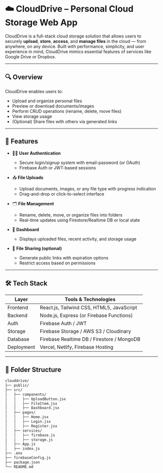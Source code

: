 # ☁️ CloudDrive – Personal Cloud Storage Web App

CloudDrive is a full-stack cloud storage solution that allows users to securely **upload**, **store**, **access**, and **manage files** in the cloud — from anywhere, on any device. Built with performance, simplicity, and user experience in mind, CloudDrive mimics essential features of services like Google Drive or Dropbox.

---

## 🔍 Overview

CloudDrive enables users to:

- Upload and organize personal files
- Preview or download documents/images
- Perform CRUD operations (rename, delete, move files)
- View storage usage
- (Optional) Share files with others via generated links

---

## 🚀 Features

- 🧑‍💼 **User Authentication**
  - Secure login/signup system with email-password (or OAuth)
  - Firebase Auth or JWT-based sessions

- 📤 **File Uploads**
  - Upload documents, images, or any file type with progress indication
  - Drag-and-drop or click-to-select interface

- 🗂️ **File Management**
  - Rename, delete, move, or organize files into folders
  - Real-time updates using Firestore/Realtime DB or local state

- 🧭 **Dashboard**
  - Displays uploaded files, recent activity, and storage usage

- 🔗 **File Sharing (optional)**
  - Generate public links with expiration options
  - Restrict access based on permissions

---

## 🛠️ Tech Stack

| Layer        | Tools & Technologies                       |
|--------------|---------------------------------------------|
| Frontend     | React.js, Tailwind CSS, HTML5, JavaScript   |
| Backend      | Node.js, Express (or Firebase Functions)    |
| Auth         | Firebase Auth / JWT                        |
| Storage      | Firebase Storage / AWS S3 / Cloudinary      |
| Database     | Firebase Realtime DB / Firestore / MongoDB  |
| Deployment   | Vercel, Netlify, Firebase Hosting           |

---

## 📂 Folder Structure

```bash
clouddrive/
├── public/
├── src/
│   ├── components/
│   │   ├── UploadButton.jsx
│   │   ├── FileItem.jsx
│   │   ├── Dashboard.jsx
│   ├── pages/
│   │   ├── Home.jsx
│   │   ├── Login.jsx
│   │   ├── Register.jsx
│   ├── services/
│   │   ├── firebase.js
│   │   ├── storage.js
│   ├── App.js
│   ├── index.js
├── .env
├── firebaseConfig.js
├── package.json
└── README.md


